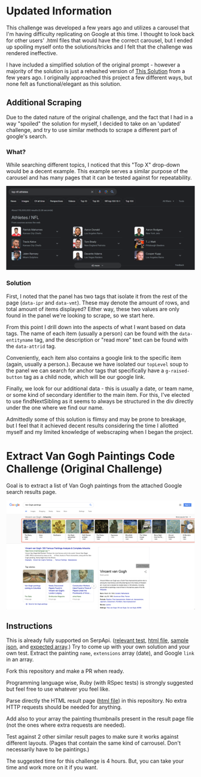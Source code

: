 # Updated Information

This challenge was developed a few years ago and utilizes a carousel that I'm having difficulty replicating on Google at this time. I thought to look back for other users' .html files that would have the correct carousel, but I ended up spoiling myself onto the solutions/tricks and I felt that the challenge was rendered ineffective.

I have included a simplified solution of the original prompt - however a majority of the solution is just a rehashed version of [This Solution](https://github.com/marm123/code-challenge/tree/master) from a few years ago. I originally approached this project a few different ways, but none felt as functional/elegant as this solution.

## Additional Scraping
Due to the dated nature of the original challenge, and the fact that I had in a way "spoiled" the solution for myself, I decided to take on an 'updated' challenge, and try to use similar methods to scrape a different part of google's search.

### What?
While searching different topics, I noticed that this "Top X" drop-down would be a decent example.
This example serves a similar purpose of the carousel and has many pages that it can be tested against for repeatability.

![Nfl Top Athletes](https://github.com/kozeee/SerpApi_Code_Challenge/blob/master/files/top-athlete-example.png)

### Solution

First, I noted that the panel has two tags that isolate it from the rest of the page (`data-ipr` and `data-vmt`). These may denote the amount of rows, and total amount of items displayed? Either way, these two values are only found in the panel we're looking to scrape, so we start here.

From this point I drill down into the aspects of what I want based on data tags. The name of each item (usually a person) can be found with the `data-entityname` tag, and the description or "read more" text can be found with the `data-attrid` tag. 

Conveniently, each item also contains a google link to the specific item (again, usually a person.). Because we have isolated our `topLevel` soup to the panel we can search for anchor tags that specifically have a `g-raised-button` tag as a child node, which will be our google link.

Finally, we look for our additional data - this is usually a date, or team name, or some kind of secondary identifier to the main item. For this, I've elected to use findNextSibling as it seems to always be structured in the div directly under the one where we find our name.

Admittedly some of this solution is flimsy and may be prone to breakage, but I feel that it achieved decent results considering the time I allotted myself and my limited knowledge of webscraping when I began the project.




# Extract Van Gogh Paintings Code Challenge (Original Challenge)

Goal is to extract a list of Van Gogh paintings from the attached Google search results page.

![Van Gogh paintings](https://github.com/serpapi/code-challenge/blob/master/files/van-gogh-paintings.png?raw=true "Van Gogh paintings")

## Instructions

This is already fully supported on SerpApi. ([relevant test], [html file], [sample json], and [expected array].)
Try to come up with your own solution and your own test.
Extract the painting `name`, `extensions` array (date), and Google `link` in an array.

Fork this repository and make a PR when ready.

Programming language wise, Ruby (with RSpec tests) is strongly suggested but feel free to use whatever you feel like.

Parse directly the HTML result page ([html file]) in this repository. No extra HTTP requests should be needed for anything.

[relevant test]: https://github.com/serpapi/test-knowledge-graph-desktop/blob/master/spec/knowledge_graph_claude_monet_paintings_spec.rb
[sample json]: https://raw.githubusercontent.com/serpapi/code-challenge/master/files/van-gogh-paintings.json
[html file]: https://raw.githubusercontent.com/serpapi/code-challenge/master/files/van-gogh-paintings.html
[expected array]: https://raw.githubusercontent.com/serpapi/code-challenge/master/files/expected-array.json

Add also to your array the painting thumbnails present in the result page file (not the ones where extra requests are needed). 

Test against 2 other similar result pages to make sure it works against different layouts. (Pages that contain the same kind of carrousel. Don't necessarily have to be paintings.)

The suggested time for this challenge is 4 hours. But, you can take your time and work more on it if you want.
